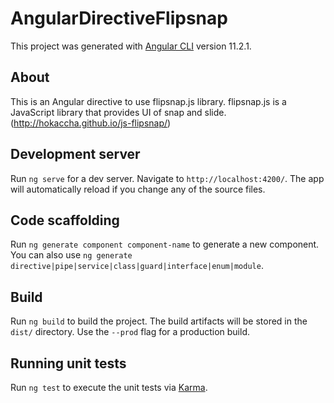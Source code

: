 # AngularDirectiveFlipsnap

This project was generated with [Angular CLI](https://github.com/angular/angular-cli) version 11.2.1.

## About

This is an Angular directive to use flipsnap.js library.
flipsnap.js is a JavaScript library that provides UI of snap and slide.(http://hokaccha.github.io/js-flipsnap/)

## Development server

Run `ng serve` for a dev server. Navigate to `http://localhost:4200/`. The app will automatically reload if you change any of the source files.

## Code scaffolding

Run `ng generate component component-name` to generate a new component. You can also use `ng generate directive|pipe|service|class|guard|interface|enum|module`.

## Build

Run `ng build` to build the project. The build artifacts will be stored in the `dist/` directory. Use the `--prod` flag for a production build.

## Running unit tests

Run `ng test` to execute the unit tests via [Karma](https://karma-runner.github.io).

